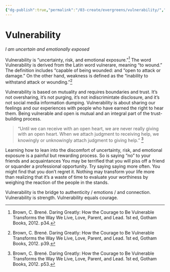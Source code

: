 ```yaml
---
{"dg-publish":true,"permalink":"/03-create/evergreens/vulnerability/","title":"Vulnerability","tags":["psychology","emotions","brene-brown","courage"]}
---
```


# Vulnerability
*I am uncertain and emotionally exposed*

Vulnerability is “uncertainty, risk, and emotional exposure.”[^1] The word Vulnerability is derived from the Latin word vulnerare, meaning “to wound.” The definition includes “capable of being wounded: and “open to attack or damage.” On the other hand, weakness is defined as the “inability to withstand attack or wounding.”[^2] 

Vulnerability is based on mutuality and requires boundaries and trust. It’s not oversharing, it’s not purging, it’s not indiscrimintate disclosure, and it’s not social media information dumping. Vulnerability is about sharing our feelings and our experiences with people who have earned the right to hear them. Being vulnerable and open is mutual and an integral part of the trust-building process.

> “Until we can receive with an open heart, we are never really giving with an open heart. When we attach judgment to receiving help, we knowingly or unknowingly attach judgment to giving help.” [^3]

Learning how to lean into the discomfort of uncertainty, risk, and emotional exposure is a painful but rewarding process. So is saying “no” to your friends and acquaintances You may be terrified that you will piss off a friend or squander a professional opportunity. Try saying saying more often. You might find that you don’t regret it. Nothing may transform your life more than realizing that it’s a waste of time to evaluate your worthiness by weighing the reaction of the people in the stands.

Vulnerability is the bridge to authenticity / emotions / and connection. Vulnerability is strength. Vulnerability equals courage. <!--which equals “Leap” on the Amateur’s Quest)-->

[^1]: Brown, C. Brené. Daring Greatly: How the Courage to Be Vulnerable Transforms the Way We Live, Love, Parent, and Lead. 1st ed, Gotham Books, 2012. p34.
[^2]: Brown, C. Brené. Daring Greatly: How the Courage to Be Vulnerable Transforms the Way We Live, Love, Parent, and Lead. 1st ed, Gotham Books, 2012. p39.
[^3]: Brown, C. Brené. Daring Greatly: How the Courage to Be Vulnerable Transforms the Way We Live, Love, Parent, and Lead. 1st ed, Gotham Books, 2012. p53.